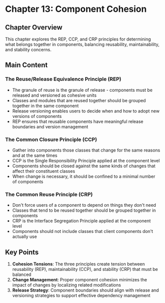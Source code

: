 # Chapter 13: Component Cohesion

## Chapter Overview
This chapter explores the REP, CCP, and CRP principles for determining what belongs together in components, balancing reusability, maintainability, and stability concerns.

## Main Content

### The Reuse/Release Equivalence Principle (REP)
- The granule of reuse is the granule of release - components must be released and versioned as cohesive units
- Classes and modules that are reused together should be grouped together in the same component
- Release versioning enables users to decide when and how to adopt new versions of components
- REP ensures that reusable components have meaningful release boundaries and version management

### The Common Closure Principle (CCP)
- Gather into components those classes that change for the same reasons and at the same times
- CCP is the Single Responsibility Principle applied at the component level
- Components should be closed against the same kinds of changes that affect their constituent classes
- When change is necessary, it should be confined to a minimal number of components

### The Common Reuse Principle (CRP)
- Don't force users of a component to depend on things they don't need
- Classes that tend to be reused together should be grouped together in components
- CRP is the Interface Segregation Principle applied at the component level
- Components should not include classes that client components don't actually use

## Key Points
1. **Cohesion Tensions**: The three principles create tension between reusability (REP), maintainability (CCP), and stability (CRP) that must be balanced
2. **Change Management**: Proper component cohesion minimizes the impact of changes by localizing related modifications
3. **Release Strategy**: Component boundaries should align with release and versioning strategies to support effective dependency management